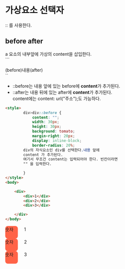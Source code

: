 # 가상요소 선택자  
:: 를 사용한다.  

## before after
a 요소의 내부앞에 가상의 content을 삽입한다.  
```<div> (before)내용(after) </div>``  
- ::before는 내용 앞에 있는 before에 **content**가 추가된다.  
- ::after는 내용 뒤에 있는 after에 **content**가 추가된다.  
content에는 content: url("주소");도 가능하다.  
```html
<style>
        div>div::before {
            content: "";
            width: 30px;
            height: 30px;
            background: tomato;
            margin-right: 20px;
            display: inline-block;
            border-radius: 20%;
        div의 자식요소인 div를 선택한다.내용 앞에 
        content 가 추가된다.
        여기서 무조건 content는 입력되어야 한다. 빈칸이라면
        "" 을 입력한다.

        }
</style>
<body>

    <div>
        <div>1</div>
        <div>2</div>
        <div>3</div>

    </div>
</body>
```  
<style>
        div>div::before {
            content: "숫자";
            width: 40px;
            height: 40px;
            background: tomato;
            margin-right: 20px;
            display: inline-block;
            border-radius: 20%;


        }
    </style>

<body>
    <div>
        <div>1</div>
        <div>2</div>
        <div>3</div>
    </div>
</body>


